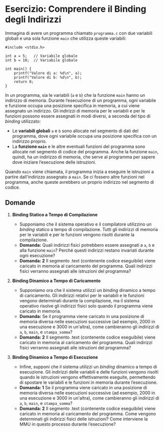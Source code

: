 # Esercizio: Comprendere il Binding degli Indirizzi 

Immagina di avere un programma chiamato `programma.c` con due variabili globali e una sola funzione `main` che utilizza queste variabili:
```
#include <stdio.h>

int a = 5;   // Variabile globale
int b = 10;  // Variabile globale

int main() {
    printf("Valore di a: %d\n", a);
    printf("Valore di b: %d\n", b);
    return 0;
}
```

In un programma, sia le variabili (`a` e `b`) che la funzione `main` hanno un indirizzo di memoria. Durante l’esecuzione di un programma, ogni variabile e funzione occupa una posizione specifica in memoria, a cui viene assegnato un indirizzo. Gli indirizzi di memoria per le variabili e per le funzioni possono essere assegnati in modi diversi, a seconda del tipo di _binding_ utilizzato:

- Le **variabili globali** `a` e `b` sono allocate nel segmento di dati del programma, dove ogni variabile occupa una posizione specifica con un indirizzo proprio.
- La **funzione `main`** e le altre eventuali funzioni del programma sono allocate nel segmento di codice del programma. Anche la funzione `main`, quindi, ha un indirizzo di memoria, che serve al programma per sapere dove iniziare l’esecuzione delle istruzioni.

Quando `main` viene chiamata, il programma inizia a eseguire le istruzioni a partire dall'indirizzo assegnato a `main`. Se ci fossero altre funzioni nel programma, anche queste avrebbero un proprio indirizzo nel segmento di codice.

## Domande 

1. **Binding Statico a Tempo di Compilazione**
    
    - Supponiamo che il sistema operativo e il compilatore utilizzino un _binding_ statico a tempo di compilazione. Tutti gli indirizzi di memoria per le variabili e per le funzioni vengono risolti durante la compilazione.
    - **Domanda:** Quali indirizzi fisici potrebbero essere assegnati a `a`, `b` e alla funzione `main`? Perché questi indirizzi restano invariati durante ogni esecuzione? 
    - **Domanda: 2** Il segmento .text (contenente codice eseguibile) viene caricato in memoria al caricamento del programma.  Quali indirizzi fisici verranno assegnati alle istruzioni del programma? 
    
2. **Binding Dinamico a Tempo di Caricamento**

	- Supponiamo ora che il sistema utilizzi un _binding_ dinamico a tempo di caricamento. Gli indirizzi relativi per le variabili e le funzioni vengono determinati durante la compilazione, ma il sistema operativo risolve gli indirizzi fisici solo quando il programma viene caricato in memoria.
	- **Domanda:** Se il programma viene caricato in una posizione di memoria diversa nelle esecuzioni successive (ad esempio, 2000 in una esecuzione e 3000 in un'altra), come cambieranno gli indirizzi di `a`, `b`, `main`, e `stampa_somma`? 
	-  **Domanda: 2** Il segmento .text (contenente codice eseguibile) viene caricato in memoria al caricamento del programma.  Quali indirizzi fisici verranno assegnati alle istruzioni del programma?

3. **Binding Dinamico a Tempo di Esecuzione**

	- Infine, supponi che il sistema utilizzi un _binding_ dinamico a tempo di esecuzione. Gli indirizzi delle variabili e delle funzioni vengono risolti quando le istruzioni vengono effettivamente eseguite, permettendo di spostare le variabili e le funzioni in memoria durante l’esecuzione.
	- **Domanda: 1** Se il programma viene caricato in una posizione di memoria diversa nelle esecuzioni successive (ad esempio, 2000 in una esecuzione e 3000 in un'altra), come cambieranno gli indirizzi di `a`, `b`, `main`, e `stampa_somma`?
	- **Domanda: 2** Il segmento .text (contenente codice eseguibile) viene caricato in memoria al caricamento del programma. Come vengono determinati gli indirizzi fisici delle istruzioni? Come interviene la MMU in questo processo durante l’esecuzione?